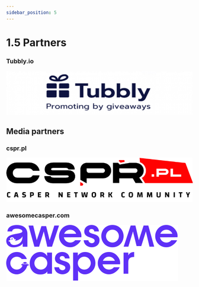 ```yaml
---
sidebar_position: 5
---
```


# 1.5 Partners

### Tubbly.io
![alt-text](../pic/tubbly.png)
         
## Media partners

### cspr.pl
![alt-text](../pic/cspr_pl.png)

### awesomecasper.com
![alt-text](../pic/../pic/awesomecasper.png)
